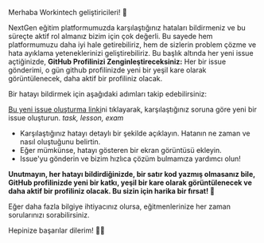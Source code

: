 Merhaba Workintech geliştiricileri! 🚀

NextGen eğitim platformumuzda karşılaştığınız hataları bildirmeniz ve bu süreçte aktif rol almanız bizim için çok değerli. Bu sayede hem platformumuzu daha iyi hale getirebiliriz, hem de sizlerin problem çözme ve hata ayıklama yeteneklerinizi geliştirebiliriz.  Bu başlık altında her yeni issue açtiğinizde, **GitHub Profilinizi Zenginleştireceksiniz:** Her bir issue gönderimi, o gün github profilinizde yeni bir yeşil kare olarak görüntülenecek, daha aktif bir profiliniz olacak. 

Bir hatayı bildirmek için aşağıdaki adımları takip edebilirsiniz:

[Bu yeni issue oluşturma linki](https://github.com/Workintech-Graduate-Projects/nextgen-improvements/issues/new/choose)ni tıklayarak, karşılaştığınız soruna göre yeni bir issue oluşturun.
 *task, lesson, exam*
- Karşılaştığınız hatayı detaylı bir şekilde açıklayın. Hatanın ne zaman ve nasıl oluştuğunu belirtin.
- Eğer mümkünse, hatayı gösteren bir ekran görüntüsü ekleyin.
- Issue'yu gönderin ve bizim hızlıca çözüm bulmamıza yardımcı olun!

**Unutmayın, her hatayı bildirdiğinizde, bir satır kod yazmış olmasanız bile, GitHub profilinizde yeni bir katkı, yeşil bir kare olarak görüntülenecek ve daha aktif bir profiliniz olacak. Bu sizin için harika bir fırsat! 🌟**

Eğer daha fazla bilgiye ihtiyacınız olursa, eğitmenlerinize her zaman sorularınızı sorabilirsiniz.

Hepinize başarılar dilerim! 💪🚀